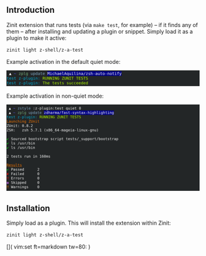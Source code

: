 ## Introduction

Zinit extension that runs tests (via `make test`, for example) – if it finds
any of them – after installing and updating a plugin or snippet. Simply load it
as a plugin to make it active:

```zsh
zinit light z-shell/z-a-test
```

Example activation in the default quiet mode:

![z-a-test activation](https://raw.githubusercontent.com/z-shell/z-a-test/main/images/z-p-test-1.png)

Example activation in non-quiet mode:

![z-a-test activation](https://raw.githubusercontent.com/z-shell/z-a-test/main/images/z-p-test-2.png)

## Installation

Simply load as a plugin. This will install the extension within Zinit:

```zsh
zinit light z-shell/z-a-test
```

[]( vim:set ft=markdown tw=80: )
